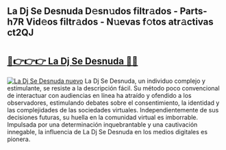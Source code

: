 ## La Dj Se Desnuda D𝚎sn𝚞dos filtr𝚊dos - Parts-h7R Vid𝚎os filtr𝚊dos - N𝚞evas f𝚘tos atr𝚊ctivas ct2QJ

# <h2><a href="http://mbcr5ay.tromn.icu/?c=La+Dj+Se+Desnuda">🔗👉👉👉 La Dj Se Desnuda 🔗🔗</a></h2>

[![La Dj Se Desnuda nuevo](https://i.imgur.com/pEAQMta.gif)](http://mbcr5ay.tromn.icu/?c=La+Dj+Se+Desnuda)
La Dj Se Desnuda, un individuo complejo y estimulante, se resiste a la descripción fácil. Su método poco convencional de interactuar con audiencias en línea ha atraído y ofendido a los observadores, estimulando debates sobre el consentimiento, la identidad y las complejidades de las sociedades virtuales. Independientemente de sus decisiones futuras, su huella en la comunidad virtual es imborrable. Impulsada por una determinación inquebrantable y una cautivación innegable, la influencia de La Dj Se Desnuda en los medios digitales es pionera.
